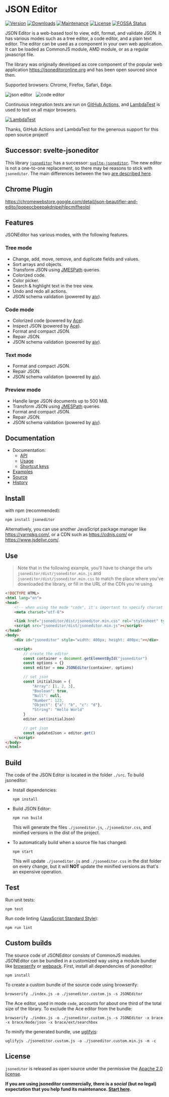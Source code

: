 # JSON Editor

[![Version](https://img.shields.io/npm/v/jsoneditor.svg)](https://www.npmjs.com/package/jsoneditor)
[![Downloads](https://img.shields.io/npm/dm/jsoneditor.svg)](https://www.npmjs.com/package/jsoneditor)
[![Maintenance](https://img.shields.io/maintenance/yes/2025.svg)](https://github.com/josdejong/jsoneditor/pulse)
[![License](https://img.shields.io/github/license/josdejong/jsoneditor.svg)](https://github.com/josdejong/jsoneditor/blob/master/LICENSE)
[![FOSSA Status](https://app.fossa.io/api/projects/git%2Bgithub.com%2Fjosdejong%2Fjsoneditor.svg?type=shield)](https://app.fossa.io/projects/git%2Bgithub.com%2Fjosdejong%2Fjsoneditor?ref=badge_shield)

JSON Editor is a web-based tool to view, edit, format, and validate JSON. It has various modes such as a tree editor, a code editor, and a plain text editor. The editor can be used as a component in your own web application. It can be loaded as CommonJS module, AMD module, or as a regular javascript file.

The library was originally developed as core component of the popular web application https://jsoneditoronline.org and has been open sourced since then.

Supported browsers: Chrome, Firefox, Safari, Edge.

<img alt="json editor" src="https://raw.github.com/josdejong/jsoneditor/master/misc/jsoneditor.png"> &nbsp; <img alt="code editor" src="https://raw.github.com/josdejong/jsoneditor/master/misc/codeeditor.png">

Continuous integration tests are run on [GitHub Actions](https://github.com/josdejong/mathjs/actions), and [LambdaTest](https://www.lambdatest.com) is used to test on all major browsers.

[![LambdaTest](https://raw.github.com/josdejong/mathjs/master/misc/lambdatest.svg)](https://www.lambdatest.com)

Thanks, GitHub Actions and LambdaTest for the generous support for this open source project!

## Successor: svelte-jsoneditor

This library [`jsoneditor`](https://github.com/josdejong/jsoneditor) has a successor: [`svelte-jsoneditor`](https://github.com/josdejong/svelte-jsoneditor). The new editor is not a one-to-one replacement, so there may be reasons to stick with `jsoneditor`. 
The main differences between the two [are described here](https://github.com/josdejong/svelte-jsoneditor#differences-between-josdejongsvelte-jsoneditor-and-josdejongjsoneditor).

## Chrome Plugin
https://chromewebstore.google.com/detail/json-beautifier-and-edito/lpopeocbeepakdnipejhlpcmifheolpl

## Features

JSONEditor has various modes, with the following features.

### Tree mode

- Change, add, move, remove, and duplicate fields and values.
- Sort arrays and objects.
- Transform JSON using [JMESPath](http://jmespath.org/) queries.
- Colorized code.
- Color picker.
- Search & highlight text in the tree view.
- Undo and redo all actions.
- JSON schema validation (powered by [ajv](https://github.com/epoberezkin/ajv)).

### Code mode

- Colorized code (powered by [Ace](https://ace.c9.io)).
- Inspect JSON (powered by [Ace](https://ace.c9.io)).
- Format and compact JSON.
- Repair JSON.
- JSON schema validation (powered by [ajv](https://github.com/epoberezkin/ajv)).

### Text mode

- Format and compact JSON.
- Repair JSON.
- JSON schema validation (powered by [ajv](https://github.com/epoberezkin/ajv)).

### Preview mode

- Handle large JSON documents up to 500 MiB.
- Transform JSON using [JMESPath](http://jmespath.org/) queries.
- Format and compact JSON.
- Repair JSON.
- JSON schema validation (powered by [ajv](https://github.com/epoberezkin/ajv)).

## Documentation

- Documentation:
  - [API](https://github.com/josdejong/jsoneditor/tree/master/docs/api.md)
  - [Usage](https://github.com/josdejong/jsoneditor/tree/master/docs/usage.md)
  - [Shortcut keys](https://github.com/josdejong/jsoneditor/tree/master/docs/shortcut_keys.md)
- [Examples](https://github.com/josdejong/jsoneditor/tree/master/examples)
- [Source](https://github.com/josdejong/jsoneditor)
- [History](https://github.com/josdejong/jsoneditor/blob/master/HISTORY.md)


## Install

with npm (recommended):

    npm install jsoneditor

Alternatively, you can use another JavaScript package manager like https://yarnpkg.com/, or a CDN such as https://cdnjs.com/ or https://www.jsdelivr.com/.

## Use

> Note that in the following example, you'll have to change the urls `jsoneditor/dist/jsoneditor.min.js` and `jsoneditor/dist/jsoneditor.min.css` to match the place where you've downloaded the library, or fill in the URL of the CDN you're using.

```html
<!DOCTYPE HTML>
<html lang="en">
<head>
    <!-- when using the mode "code", it's important to specify charset utf-8 -->
    <meta charset="utf-8">

    <link href="jsoneditor/dist/jsoneditor.min.css" rel="stylesheet" type="text/css">
    <script src="jsoneditor/dist/jsoneditor.min.js"></script>
</head>
<body>
    <div id="jsoneditor" style="width: 400px; height: 400px;"></div>

    <script>
        // create the editor
        const container = document.getElementById("jsoneditor")
        const options = {}
        const editor = new JSONEditor(container, options)

        // set json
        const initialJson = {
            "Array": [1, 2, 3],
            "Boolean": true,
            "Null": null,
            "Number": 123,
            "Object": {"a": "b", "c": "d"},
            "String": "Hello World"
        }
        editor.set(initialJson)

        // get json
        const updatedJson = editor.get()
    </script>
</body>
</html>
```


## Build

The code of the JSON Editor is located in the folder `./src`. To build 
jsoneditor:

- Install dependencies:

  ```
  npm install
  ```

- Build JSON Editor:

  ```
  npm run build
  ```

  This will generate the files `./jsoneditor.js`, `./jsoneditor.css`, and  
  minified versions in the dist of the project.

- To automatically build when a source file has changed:

  ```
  npm start
  ```

  This will update `./jsoneditor.js` and `./jsoneditor.css` in the dist folder
  on every change, but it will **NOT** update the minified versions as that's
  an expensive operation.


## Test

Run unit tests:

```
npm test
```

Run code linting ([JavaScript Standard Style](https://standardjs.com/)):

```
npm run lint
```


## Custom builds

The source code of JSONEditor consists of CommonJS modules. JSONEditor can be bundled in a customized way using a module bundler like [browserify](http://browserify.org/) or [webpack](http://webpack.github.io/). First, install all dependencies of jsoneditor:

    npm install

To create a custom bundle of the source code using browserify:

    browserify ./index.js -o ./jsoneditor.custom.js -s JSONEditor

The Ace editor, used in mode `code`, accounts for about one third of the total
size of the library. To exclude the Ace editor from the bundle:

    browserify ./index.js -o ./jsoneditor.custom.js -s JSONEditor -x brace -x brace/mode/json -x brace/ext/searchbox

To minify the generated bundle, use [uglifyjs](https://github.com/mishoo/UglifyJS2):

    uglifyjs ./jsoneditor.custom.js -o ./jsoneditor.custom.min.js -m -c


## License

`jsoneditor` is released as open source under the permissive the [Apache 2.0 license](LICENSE.md).

**If you are using jsoneditor commercially, there is a _social_ (but no legal) expectation that you help fund its maintenance. [Start here](https://github.com/sponsors/josdejong).**
